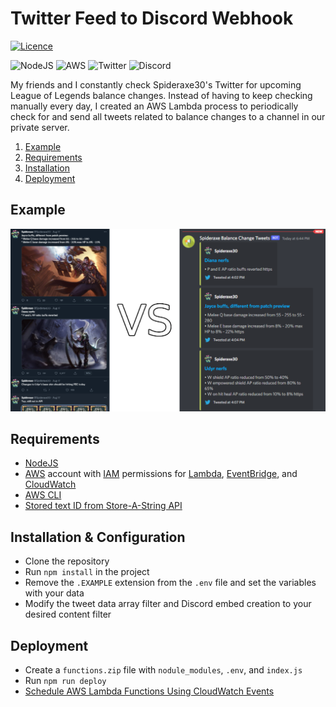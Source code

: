 # Twitter Feed to Discord Webhook

[![Licence](https://img.shields.io/github/license/Ileriayo/markdown-badges?style=for-the-badge)](./LICENSE)


![NodeJS](https://img.shields.io/badge/node.js-6DA55F?style=for-the-badge&logo=node.js&logoColor=white)
![AWS](https://img.shields.io/badge/AWS-%23FF9900.svg?style=for-the-badge&logo=amazon-aws&logoColor=white)
![Twitter](https://img.shields.io/badge/Twitter-%231DA1F2.svg?style=for-the-badge&logo=Twitter&logoColor=white)
![Discord](https://img.shields.io/badge/%3CServer%3E-%237289DA.svg?style=for-the-badge&logo=discord&logoColor=white)

My friends and I constantly check Spideraxe30's Twitter for upcoming League of Legends balance changes. Instead of having to keep checking manually every day, I created an AWS Lambda process to periodically check for and send all tweets related to balance changes to a channel in our private server.

1. [Example](#example)
2. [Requirements](#requirements)
3. [Installation](#installation--configuration)
4. [Deployment](#deployment) 

## Example
![Clogged Twitter feed vs clean Discord feed](./assets/twitter-vs-tweetbot.png)

## Requirements
* [NodeJS](https://nodejs.org/en/)
* [AWS](https://aws.amazon.com/) account with [IAM](https://aws.amazon.com/iam/) permissions for [Lambda](https://aws.amazon.com/lambda/), [EventBridge](https://aws.amazon.com/eventbridge/), and [CloudWatch](https://aws.amazon.com/cloudwatch/)
* [AWS CLI](https://aws.amazon.com/cli/)
* [Stored text ID from Store-A-String API](https://github.com/JtheFox/store-a-string)

## Installation & Configuration
- Clone the repository
- Run `npm install` in the project
- Remove the `.EXAMPLE` extension from the `.env` file and set the variables with your data
- Modify the tweet data array filter and Discord embed creation to your desired content filter

## Deployment
- Create a `functions.zip` file with `nodule_modules`, `.env`, and `index.js`
- Run `npm run deploy`
- [Schedule AWS Lambda Functions Using CloudWatch Events](https://docs.aws.amazon.com/AmazonCloudWatch/latest/events/RunLambdaSchedule.html)